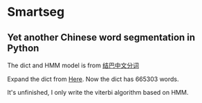 # Smartseg

## Yet another Chinese word segmentation in Python

The dict and HMM model is from [结巴中文分词](https://github.com/fxsjy/jieba)

Expand the dict from [Here](http://download.csdn.net/detail/logken/3575376). Now the dict has 665303 words.

It's unfinished, I only write the viterbi algorithm based on HMM.
